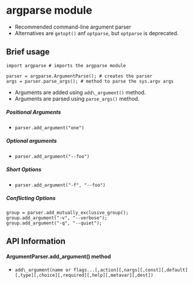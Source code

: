 # **argparse** module

- Recommended command-line argument parser
- Alternatives are `getopt()` anf `optparse`, but `optparse` is deprecated.

## Brief usage
```
import argparse # imports the argparse module

parser = argparse.ArgumentParse(); # creates the parser
args = parser.parse_args(); # method to parse the sys.argv args
```

- Arguments are added using `add\_argument()` method.
- Arguments are parsed using `parse_args()` method.

##### Positional Arguments
- `parser.add_argument("one")`

##### Optional arguments
- `parser.add_argument("--foo")`

##### Short Options
- `parser.add_argument("-f", "--foo")`

##### Conflicting Options
```
group = parser.add_mutually_exclusive_group();
group.add_argument("-v", "--verbose");
group.add_argument("-q", "--quiet");
```

## API Information

#### ArgumentParser.add\_argument() method
- `add\_argument(name or flags...[,action][,nargs][,const][,default][,type][,choice][,required][,help][,metavar][,dest])`
